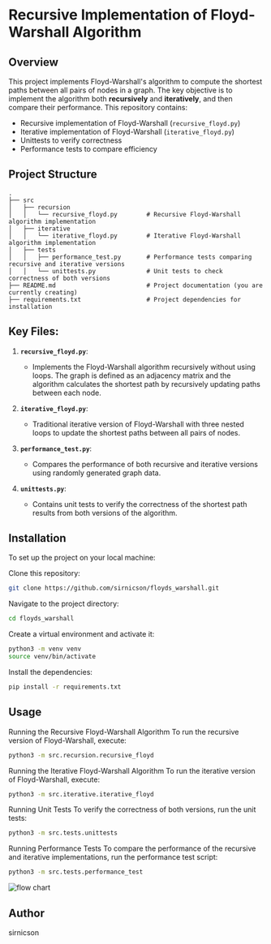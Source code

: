 # Recursive Implementation of Floyd-Warshall Algorithm

## Overview

This project implements Floyd-Warshall's algorithm to compute the shortest paths between all pairs of nodes in a graph. The key objective is to implement the algorithm both **recursively** and **iteratively**, and then compare their performance. This repository contains:

- Recursive implementation of Floyd-Warshall (`recursive_floyd.py`)
- Iterative implementation of Floyd-Warshall (`iterative_floyd.py`)
- Unittests to verify correctness
- Performance tests to compare efficiency

## Project Structure
```plaintext
.
├── src
│   ├── recursion
│   │   └── recursive_floyd.py        # Recursive Floyd-Warshall algorithm implementation
│   ├── iterative
│   │   └── iterative_floyd.py        # Iterative Floyd-Warshall algorithm implementation
│   ├── tests
│   │   ├── performance_test.py       # Performance tests comparing recursive and iterative versions
│   │   └── unittests.py              # Unit tests to check correctness of both versions
├── README.md                         # Project documentation (you are currently creating)
├── requirements.txt                  # Project dependencies for installation
```

## Key Files:

1. **`recursive_floyd.py`**:
   - Implements the Floyd-Warshall algorithm recursively without using loops. The graph is defined as an adjacency matrix and the algorithm calculates the shortest path by recursively updating paths between each node.

2. **`iterative_floyd.py`**:
   - Traditional iterative version of Floyd-Warshall with three nested loops to update the shortest paths between all pairs of nodes.

3. **`performance_test.py`**:
   - Compares the performance of both recursive and iterative versions using randomly generated graph data.

4. **`unittests.py`**:
   - Contains unit tests to verify the correctness of the shortest path results from both versions of the algorithm.

## Installation

To set up the project on your local machine:

Clone this repository: 
```bash
git clone https://github.com/sirnicson/floyds_warshall.git
```

Navigate to the project directory:
```bash
cd floyds_warshall
```

Create a virtual environment and activate it:
```bash
python3 -m venv venv
source venv/bin/activate
```

Install the dependencies:
```bash
pip install -r requirements.txt
```


## Usage

Running the Recursive Floyd-Warshall Algorithm To run the recursive version of Floyd-Warshall, execute:
```bash
python3 -m src.recursion.recursive_floyd
```
Running the Iterative Floyd-Warshall Algorithm To run the iterative version of Floyd-Warshall, execute:
```bash
python3 -m src.iterative.iterative_floyd
```

Running Unit Tests To verify the correctness of both versions, run the unit tests:
```bash
python3 -m src.tests.unittests
```

Running Performance Tests To compare the performance of the recursive and iterative implementations,
run the performance test script:
```bash
python3 -m src.tests.performance_test
```
  
![flow chart](https://github.com/user-attachments/assets/1acd6a97-ec71-48d8-b6f0-a003db26ced9)

## Author
sirnicson


